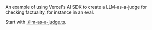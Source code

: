 An example of using Vercel's AI SDK to create a LLM-as-a-judge for checking factuality, for instance in an eval.

Start with [./llm-as-a-judge.ts](./llm-as-a-judge.ts).
